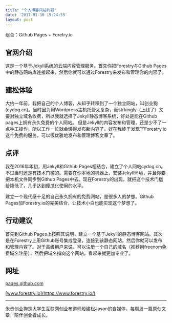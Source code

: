 ```yaml
---
title: "个人博客网站利器"
date: '2017-01-10 19:24:55'
layout: post
---
```

组合：Github Pages + Foretry.io

## 官网介绍

这是一个基于Jekyll系统的云端内容管理服务。首先你把Forestry与Github Pages中的静态网站库连接起来，然后你就可以通过Forestry来发布和管理你的内容了。

## 建松体验

大约一年前，我把自己的个人博客，从知乎转移到了一个独立网站，叫创业狗(cydog.cn)。当时因为用Wordpress主机托管太复杂，而strkingly（上线了）又要对独立域名收费，所以我就选择了Jekyll静态博客系统，好处是能在Github pages上拥有永久免费的个人网站。 但是Jekyll的内容发布和管理，还是少不了一点手工操作，所以工作一忙就会懒得发布新内容了。好在我终于发现了Forestry.io这个免费的服务，可以很优雅地发布和管理博客文章了。

## 点评

我在2016年年初，用Jekyll和Github Pages相结合，建立了个人网站cydog.cn。不过当时还是有技术门槛的。需要在你本地的机器上，安装Jekyll环境，并且你要把本机文件同步到Github Pages中去。现在Forestry的出现，就把这个技术门槛给降低了，几乎达到傻瓜化使用的水平。

建立一个现代感十足的自己永久拥有的免费网站，是很多人的梦想。Github Pages加Forestry.io的完美结合，让技术小白也能实现这个梦想了。

## 行动建议

首先到Github Pages上按照其说明，建立一个基于Jekyll的静态博客网站。其次是在Forestry上用Github账号集成登录，连接到该静态网站。然后你就可以发布和管理内容了。对于高级用户来说，可以注册一个自己的域名（推荐用freenom免费域名注册），然后把域名指向这个网站，看起来就更加专业了。

## 网址

[pages.github.com](https://pages.github.com/)

[www.forestry.io](https://www.forestry.io/)

------

米贵创业狗是大学生互联网创业布道师殷建松Jason的自媒体，每周发一篇原创文章，陪伴创业者成长。